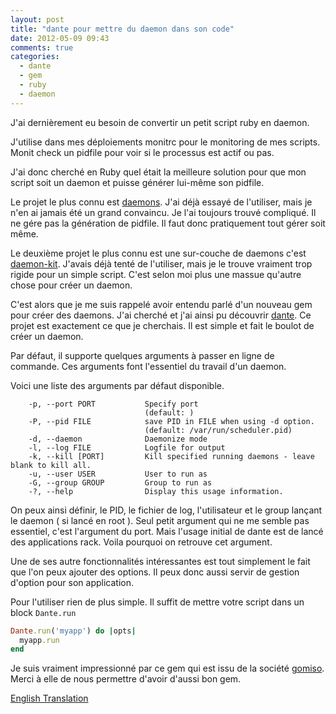 ```yaml
---
layout: post
title: "dante pour mettre du daemon dans son code"
date: 2012-05-09 09:43
comments: true
categories:
  - dante
  - gem
  - ruby
  - daemon
---
```

J'ai dernièrement eu besoin de convertir un petit script ruby en daemon.

J'utilise dans mes déploiements monitrc pour le monitoring de mes
scripts. Monit check un pidfile pour voir si le processus est actif ou
pas.

J'ai donc cherché en Ruby quel était la meilleure solution pour que mon
script soit un daemon et puisse générer lui-même son pidfile.

Le projet le plus connu est [daemons](http://daemons.rubyforge.org/).
J'ai déjà essayé de l'utiliser, mais je n'en ai jamais été un grand
convaincu. Je l'ai toujours trouvé compliqué. Il ne gére pas la
génération de pidfile. Il faut donc pratiquement tout gérer soit même.

Le deuxième projet le plus connu est une sur-couche de daemons c'est
[daemon-kit](https://github.com/kennethkalmer/daemon-kit). J'avais déjà
tenté de l'utiliser, mais je le trouve vraiment trop rigide pour un
simple script. C'est selon moi plus une massue qu'autre chose pour créer
un daemon.

C'est alors que je me suis rappelé avoir entendu parlé d'un nouveau gem
pour créer des daemons. J'ai cherché et j'ai ainsi pu découvrir
[dante](https://github.com/bazaarlabs/dante). Ce projet est exactement
ce que je cherchais. Il est simple et fait le boulot de créer un daemon.


Par défaut, il supporte quelques arguments à passer en ligne de
commande. Ces arguments font l'essentiel du travail d'un daemon.

Voici une liste des arguments par défaut disponible.

```
    -p, --port PORT           Specify port
                              (default: )
    -P, --pid FILE            save PID in FILE when using -d option.
                              (default: /var/run/scheduler.pid)
    -d, --daemon              Daemonize mode
    -l, --log FILE            Logfile for output
    -k, --kill [PORT]         Kill specified running daemons - leave
blank to kill all.
    -u, --user USER           User to run as
    -G, --group GROUP         Group to run as
    -?, --help                Display this usage information.
```

On peux ainsi définir, le PID, le fichier de log, l'utilisateur et le
group lançant le daemon ( si lancé en root ). Seul petit argument qui ne
me semble pas essentiel, c'est l'argument du port. Mais l'usage initial
de dante est de lancé des applications rack. Voila pourquoi on
retrouve cet argument.

Une de ses autre fonctionnalités intéressantes est tout simplement le
fait que l'on peux ajouter des options. Il peux donc aussi servir de
gestion d'option pour son application.

Pour l'utiliser rien de plus simple. Il suffit de mettre votre script
dans un block `Dante.run`

```ruby
Dante.run('myapp') do |opts|
  myapp.run
end
```

Je suis vraiment impressionné par ce gem qui est issu de la société
[gomiso](http://gomiso.com). Merci à elle de nous permettre d'avoir
d'aussi bon gem.

[English Translation](http://blog-en.shingara.fr/dante-lets-you-put-some-daemon-in-your-code.html)
